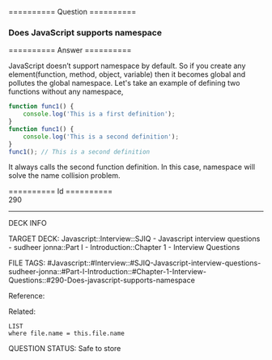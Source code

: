 ========== Question ==========  

### Does JavaScript supports namespace  

========== Answer ==========  

JavaScript doesn’t support namespace by default. So if you create any element(function, method, object, variable) then it becomes global and pollutes the global namespace. Let's take an example of defining two functions without any namespace,

```javascript
function func1() {
    console.log('This is a first definition');
}
function func1() {
    console.log('This is a second definition');
}
func1(); // This is a second definition
```

It always calls the second function definition. In this case, namespace will solve the name collision problem.

========== Id ==========  
290

---

DECK INFO

TARGET DECK: Javascript::Interview::SJIQ - Javascript interview questions - sudheer jonna::Part I - Introduction::Chapter 1 - Interview Questions

FILE TAGS: #Javascript::#Interview::#SJIQ-Javascript-interview-questions-sudheer-jonna::#Part-I-Introduction::#Chapter-1-Interview-Questions::#290-Does-javascript-supports-namespace

Reference:

Related:

```dataview
LIST
where file.name = this.file.name
```

QUESTION STATUS: Safe to store
